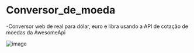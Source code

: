 # Conversor_de_moeda

-Conversor web de real para dólar, euro e libra usando a API de cotação de moedas da AwesomeApi

![image](https://user-images.githubusercontent.com/85186341/201500135-08bdc1a6-f59e-4a73-99ab-29f340b922e7.png)

